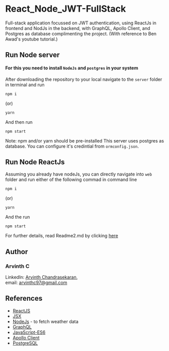# React_Node_JWT-FullStack
Full-stack application focussed on JWT authentication, using ReactJs in frontend and NodJs in the backend, with GraphQL, Apollo Client, and Postgres as database complimenting the project. (With reference to Ben Awad's youtube tutorial.)

## Run Node server

#### For this you need to install `NodeJs` and `postgres` in your system
After downloading the repository to your local navigate to the `server` folder in terminal and run 
````base
npm i
````
(or)

````base
yarn
````
And then run 
````base
npm start
````

Note: npm and/or yarn should be pre-installed
This server uses postgres as database. You can configure it's credintial from `ormconfig.json`.


## Run Node ReactJs

Assuming you already have nodeJs, you can directly navigate into `web` folder and run either of the following commad in command line 

````base
npm i
````
(or)

````base
yarn
````
And the run 
````base
npm start
````
For further details, read Readme2.md by clicking [here](https://github.com/ArvinthC3000/React_Node_JWT-FullStack/tree/master/web#readme)

## Author
### Arvinth C    
LinkedIn: [Arvinth Chandrasekaran](https://www.linkedin.com/in/arvinth-chandrasekaran-64236a79),     
email: arvinthc97@gmail.com

## References
* [ReactJS](https://reactjs.org/docs/getting-started.html)
* [JSX](https://reactjs.org/docs/introducing-jsx.html)
* [NodeJs](https://nodejs.org/en/) - to fetch weather data
* [GraphQL](https://graphql.org/)
* [JavaScript-ES6](https://scotch.io/tutorials/how-to-use-the-javascript-fetch-api-to-get-data)
* [Apollo Client](https://www.apollographql.com/docs/apollo-server/v1/)
* [PostgreSQL](https://www.postgresql.org/)
